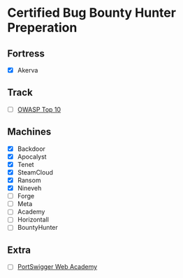 # Certified Bug Bounty Hunter Preperation

## Fortress

- [x] Akerva

## Track

- [ ] [OWASP Top 10](https://app.hackthebox.com/tracks/OWASP-Top-10)

## Machines

- [x] Backdoor
- [x] Apocalyst
- [x] Tenet
- [x] SteamCloud
- [x] Ransom
- [x] Nineveh
- [ ] Forge
- [ ] Meta
- [ ] Academy
- [ ] Horizontall
- [ ] BountyHunter

## Extra
- [ ] [PortSwigger Web Academy](https://portswigger.net/web-security/all-labs)
